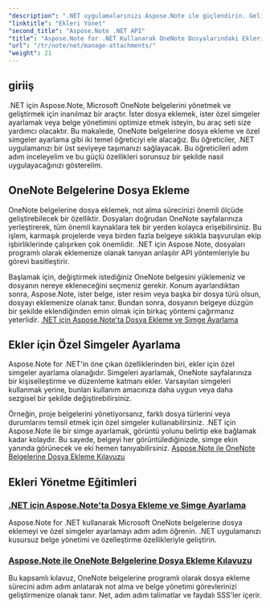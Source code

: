```yaml
---
"description": ".NET uygulamalarınızı Aspose.Note ile güçlendirin. Gelişmiş geliştirme için dosya ekleme, simge ayarlama ve ekleri alma ile ilgili eğitimleri keşfedin."
"linktitle": "Ekleri Yönet"
"second_title": "Aspose.Note .NET API"
"title": "Aspose.Note for .NET Kullanarak OneNote Dosyalarındaki Ekleri Yönetme"
"url": "/tr/note/net/manage-attachments/"
"weight": 21
---
```


## giriiş

.NET için Aspose.Note, Microsoft OneNote belgelerini yönetmek ve geliştirmek için inanılmaz bir araçtır. İster dosya eklemek, ister özel simgeler ayarlamak veya belge yönetimini optimize etmek isteyin, bu araç seti size yardımcı olacaktır. Bu makalede, OneNote belgelerine dosya ekleme ve özel simgeler ayarlama gibi iki temel öğreticiyi ele alacağız. Bu öğreticiler, .NET uygulamanızı bir üst seviyeye taşımanızı sağlayacak. Bu öğreticileri adım adım inceleyelim ve bu güçlü özellikleri sorunsuz bir şekilde nasıl uygulayacağınızı gösterelim.

## OneNote Belgelerine Dosya Ekleme  
OneNote belgelerine dosya eklemek, not alma sürecinizi önemli ölçüde geliştirebilecek bir özelliktir. Dosyaları doğrudan OneNote sayfalarınıza yerleştirerek, tüm önemli kaynaklara tek bir yerden kolayca erişebilirsiniz. Bu işlem, karmaşık projelerde veya birden fazla belgeye sıklıkla başvurulan ekip işbirliklerinde çalışırken çok önemlidir. .NET için Aspose.Note, dosyaları programlı olarak eklemenize olanak tanıyan anlaşılır API yöntemleriyle bu görevi basitleştirir.

Başlamak için, değiştirmek istediğiniz OneNote belgesini yüklemeniz ve dosyanın nereye ekleneceğini seçmeniz gerekir. Konum ayarlandıktan sonra, Aspose.Note, ister belge, ister resim veya başka bir dosya türü olsun, dosyayı eklemenize olanak tanır. Bundan sonra, dosyanın belgeye düzgün bir şekilde eklendiğinden emin olmak için birkaç yöntemi çağırmanız yeterlidir.
[.NET için Aspose.Note'ta Dosya Ekleme ve Simge Ayarlama](./attaching-files-setting-icons/)

## Ekler için Özel Simgeler Ayarlama  
Aspose.Note for .NET'in öne çıkan özelliklerinden biri, ekler için özel simgeler ayarlama olanağıdır. Simgeleri ayarlamak, OneNote sayfalarınıza bir kişiselleştirme ve düzenleme katmanı ekler. Varsayılan simgeleri kullanmak yerine, bunları kullanım amacınıza daha uygun veya daha sezgisel bir şekilde değiştirebilirsiniz.

Örneğin, proje belgelerini yönetiyorsanız, farklı dosya türlerini veya durumlarını temsil etmek için özel simgeler kullanabilirsiniz. .NET için Aspose.Note ile bir simge ayarlamak, görüntü yolunu belirtip eke bağlamak kadar kolaydır. Bu sayede, belgeyi her görüntülediğinizde, simge ekin yanında görünecek ve eki hemen tanıyabilirsiniz.
[Aspose.Note ile OneNote Belgelerine Dosya Ekleme Kılavuzu](./attach-file-in-one-note-documents/)

## Ekleri Yönetme Eğitimleri
### [.NET için Aspose.Note'ta Dosya Ekleme ve Simge Ayarlama](./attaching-files-setting-icons/)
Aspose.Note for .NET kullanarak Microsoft OneNote belgelerine dosya eklemeyi ve özel simgeler ayarlamayı adım adım öğrenin. .NET uygulamanızı kusursuz belge yönetimi ve özelleştirme özellikleriyle geliştirin.
### [Aspose.Note ile OneNote Belgelerine Dosya Ekleme Kılavuzu](./attach-file-in-one-note-documents/)
Bu kapsamlı kılavuz, OneNote belgelerine programlı olarak dosya ekleme sürecini adım adım anlatarak not alma ve belge yönetimi görevlerinizi geliştirmenize olanak tanır. Net, adım adım talimatlar ve faydalı SSS'ler içerir.